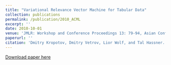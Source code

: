 ```yaml
---
title: "Variational Relevance Vector Machine for Tabular Data"
collection: publications
permalink: /publication/2010_ACML
excerpt: ''
date: 2010-10-01
venue: 'JMLR: Workshop and Conference Proceedings 13: 79-94, Asian Conference on Machine Learning (ACML), Tokyo'
paperurl: ''
citation: 'Dmitry Kropotov, Dmitry Vetrov, Lior Wolf, and Tal Hassner. (2010). &quot;Variational Relevance Vector Machine for Tabular Data.&quot; <i>JMLR: Workshop and Conference Proceedings 13: 79-94, Asian Conference on Machine Learning (ACML), Tokyo</i>.'
---
```


[Download paper here](http://osnathassner.github.io/talhassner/files/paper1.pdf)
